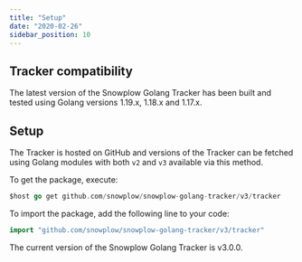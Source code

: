 ```yaml
---
title: "Setup"
date: "2020-02-26"
sidebar_position: 10
---
```


## Tracker compatibility

The latest version of the Snowplow Golang Tracker has been built and tested using Golang versions 1.19.x, 1.18.x and 1.17.x.

## Setup

The Tracker is hosted on GitHub and versions of the Tracker can be fetched using Golang modules with both `v2` and `v3` available via this method.

To get the package, execute:

```go
$host go get github.com/snowplow/snowplow-golang-tracker/v3/tracker
```

To import the package, add the following line to your code:

```go
import "github.com/snowplow/snowplow-golang-tracker/v3/tracker"
```

The current version of the Snowplow Golang Tracker is v3.0.0.
